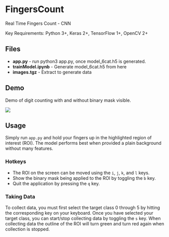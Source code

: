 # FingersCount
Real Time Fingers Count - CNN

Key Requirements: Python 3+, Keras 2+, TensorFlow 1+, OpenCV 2+

## Files
* **app.py** - run python3 app.py, once model_6cat.h5 is generated.
* **trainModel.ipynb** - Generate model_6cat.h5 from here
* **images.tgz** - Extract to generate data


## Demo
Demo of digit counting with and without binary mask visible.

![](https://i.imgur.com/nbpeRgg.gif)



## Usage
Simply run `app.py` and hold your fingers up in the highlighted region of interest (ROI).
The model performs best when provided a plain background without many features.

### Hotkeys
* The ROI on the screen can be moved using the `i`, `j`, `k`, and `l` keys.
* Show the binary mask being applied to the ROI by toggling the `b` key.
* Quit the application by pressing the `q` key.

### Taking Data
To collect data, you must first select the target class 0 through 5 by hitting the corresponding key on your keyboard.
Once you have selected your target class, you can start/stop collecting data by toggling the `s` key. When collecting
data the outline of the ROI will turn green and turn red again when collection is stopped.
